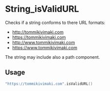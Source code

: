 # String_isValidURL

Checks if a string conforms to there URL formats:

* http://tommikivimaki.com
* https://tommikivimaki.com 
* http://www.tommikivimaki.com
* https://www.tommikivimaki.com

The string may include also a path component.

## Usage
```swift
"https://tommikivimaki.com".isValidURL()
```
